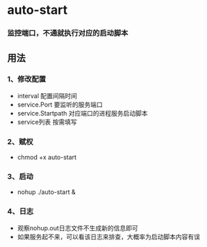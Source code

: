 # auto-start
### 监控端口，不通就执行对应的启动脚本

## 用法
### 1、修改配置
+ interval 配置间隔时间
+ service.Port   要监听的服务端口
+ service.Startpath    对应端口的进程服务启动脚本
+ service列表    按需填写

### 2、赋权
+ chmod +x auto-start

### 3、启动
+ nohup ./auto-start &

### 4、日志
+ 观察nohup.out日志文件不生成新的信息即可
+ 如果服务起不来，可以看该日志来排查，大概率为启动脚本内容有误
